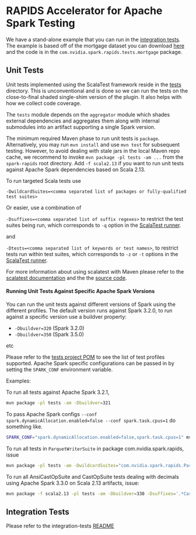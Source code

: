 # RAPIDS Accelerator for Apache Spark Testing

We have a stand-alone example that you can run in the [integration tests](../integration_tests).
The example is based off of the mortgage dataset you can download
[here](http://www.fanniemae.com/portal/funding-the-market/data/loan-performance-data.html)
and the code is in the `com.nvidia.spark.rapids.tests.mortgage` package.

## Unit Tests

Unit tests implemented using the ScalaTest framework reside in the [tests]() directory. This is
unconventional and is done so we can run the tests on the close-to-final shaded single-shim version
of the plugin. It also helps with how we collect code coverage.

The `tests` module depends on the `aggregator` module which shades external dependencies and
aggregates them along with internal submodules into an artifact supporting a single Spark version.

The minimum required Maven phase to run unit tests is `package`. Alternatively, you may run
`mvn install` and use `mvn test` for subsequent testing. However, to avoid dealing with stale jars
in the local Maven repo cache, we recommend to invoke `mvn package -pl tests -am ...` from the
`spark-rapids` root directory. Add `-f scala2.13` if you want to run unit tests against
Apache Spark dependencies based on Scala 2.13.

To run targeted Scala tests use

`-DwildcardSuites=<comma separated list of packages or fully-qualified test suites>`

Or easier, use a combination of

`-Dsuffixes=<comma separated list of suffix regexes>` to restrict the test suites being run,
which corresponds to `-q` option in the
[ScalaTest runner](https://www.scalatest.org/user_guide/using_the_runner).

and

`-Dtests=<comma separated list of keywords or test names>`, to restrict tests run within test suites,
which corresponds to `-z` or `-t` options in the
[ScalaTest runner](https://www.scalatest.org/user_guide/using_the_runner).

For more information about using scalatest with Maven please refer to the
[scalatest documentation](https://www.scalatest.org/user_guide/using_the_scalatest_maven_plugin)
and the the
[source code](https://github.com/scalatest/scalatest-maven-plugin/blob/383f396162b7654930758b76a0696d3aa2ce5686/src/main/java/org/scalatest/tools/maven/AbstractScalaTestMojo.java#L34).


#### Running Unit Tests Against Specific Apache Spark Versions
You can run the unit tests against different versions of Spark using the different profiles. The
default version runs against Spark 3.2.0, to run against a specific version use a buildver property:

- `-Dbuildver=320` (Spark 3.2.0)
- `-Dbuildver=350` (Spark 3.5.0)

etc

Please refer to the [tests project POM](pom.xml) to see the list of test profiles supported.
Apache Spark specific configurations can be passed in by setting the `SPARK_CONF` environment
variable.

Examples:

To run all tests against Apache Spark 3.2.1,

```bash
mvn package -pl tests -am -Dbuildver=321
```

To pass Apache Spark configs `--conf spark.dynamicAllocation.enabled=false --conf spark.task.cpus=1`
do something like.

```bash
SPARK_CONF="spark.dynamicAllocation.enabled=false,spark.task.cpus=1" mvn ...
```

To run all tests in `ParquetWriterSuite` in package com.nvidia.spark.rapids, issue

```bash
mvn package -pl tests -am -DwildcardSuites="com.nvidia.spark.rapids.ParquetWriterSuite"
```

To run all AnsiCastOpSuite and CastOpSuite tests dealing with decimals using
Apache Spark 3.3.0 on Scala 2.13 artifacts, issue:

```bash
mvn package -f scala2.13 -pl tests -am -Dbuildver=330 -Dsuffixes='.*CastOpSuite' -Dtests=decimal
```

## Integration Tests

Please refer to the integration-tests [README](../integration_tests/README.md)
